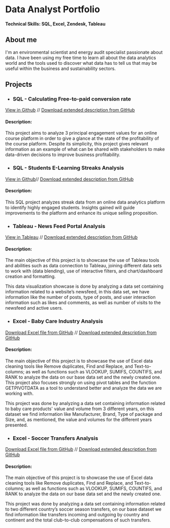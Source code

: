 # Data Analyst Portfolio

#### Technical Skills: SQL, Excel, Zendesk, Tableau

## About me

I'm an environmental scientist and energy audit specialist passionate about data. I have been using my free time to learn all about the data analytics world and the tools used to discover what data has to tell us that may be useful within the business and sustainability sectors. 

## Projects

* ### SQL - Calculating Free-to-paid conversion rate
[View in Github](https://github.com/DanielAguilarFg/Daniel-s_Porfolio/blob/6fbd1fb7c8c93e5fe4069a1b2c84d888a3639466/SQL%20Free-to-paid%20conversion%20rate) //
[Download extended description from GitHub](https://github.com/DanielAguilarFg/Daniel-s_Porfolio/blob/645f7f3bb47141cc320a1f05947b3fd6233b0de0/Project's%20Files/1.%20Project-%20Free%20to%20Paid%20Ratio%20-%20SQL.docx)

  #### Description:
  This project aims to analyze 3 principal engagement values for an online course platform in order to give a glance at the state of the profitability of the course platform. Despite its simplicity, this project gives relevant information as an example of what can be shared with stakeholders to make data-driven decisions to improve business profitability. 

* ### SQL - Students E-Learning Streaks Analysis
[View in Github](https://github.com/DanielAguilarFg/Daniel-s_Porfolio/blob/a54ebf9cb1a01c918c1518a8a6d64b9aa3b6edd0/SQL-%20Students_Streaks_Analysis)//
[Download extended description from GitHub](https://github.com/DanielAguilarFg/Daniel-s_Porfolio/blob/a54ebf9cb1a01c918c1518a8a6d64b9aa3b6edd0/Project's%20Files/%20Project.%20Desc.%20-%20SQL-%20Student%20Streaks%20Analysis.docx)

  #### Description:
  This SQL project analyzes streak data from an online data analytics platform to identify highly engaged students. Insights gained will guide improvements to the platform and enhance its unique selling proposition.

* ### Tableau - News Feed Portal Analysis
[View in Tableau](https://public.tableau.com/views/NewsfeedAnalysisProject/NewsfeedAnalysisDashboard?:language=es-ES&:sid=&:display_count=n&:origin=viz_share_link) //
[Download extended description from GitHub](https://github.com/DanielAguilarFg/Daniel-s_Porfolio/blob/645f7f3bb47141cc320a1f05947b3fd6233b0de0/Project's%20Files/3.%20Project-%20Newsfeed%20Analysis%20-%20Tableau.docx)

  #### Description:
  The main objective of this project is to showcase the use of Tableau tools and abilities such as data connection to Tableau, joining different data sets to work with (data blending), use of interactive filters, and chart/dashboard creation and formatting. 
  
  This data visualization showcase is done by analyzing a data set containing information related to a website’s newsfeed, in this data set, we have information like the number of posts, type of posts, and user interaction information such as likes and comments, as well as number of visits to the newsfeed and active users. 

* ### Excel - Baby Care Industry Analysis
[Download Excel file from GitHub](https://github.com/DanielAguilarFg/Daniel-s_Porfolio/blob/2bac72cd5e585f0d50af461702bea6e113f8d34a/Football%20data_source.xlsx) //
[Download extended description from GitHub](https://github.com/DanielAguilarFg/Daniel-s_Porfolio/blob/645f7f3bb47141cc320a1f05947b3fd6233b0de0/Project's%20Files/4.%20Soccer%20Transfers%20Analysis%20-%20Excel.docx)

  #### Description:
  The main objective of this project is to showcase the use of Excel data cleaning tools like Remove duplicates, Find and Replace, and Text-to-columns; as well as functions such as VLOOKUP, SUMIFS, COUNTIFS, and RANK to analyze the data on our base data set and the newly created one. This project also focuses strongly on using pivot tables and the function GETPIVOTDATA as a tool to understand better and analyze the data we are working with.

  This project was done by analyzing a data set containing information related to baby care products' value and volume from 3 different years, on this dataset we find information like Manufacturer, Brand, Type of package and Size, and, as mentioned, the value and volumes for the different years presented.

* ### Excel - Soccer Transfers Analysis
[Download Excel file from GitHub](https://github.com/DanielAguilarFg/Daniel-s_Porfolio/blob/2aa306f0074be1d7a9d88b8d4698b7ad66f89d60/Excel%20-%20Baby_Care_Products.xlsx) //
[Download extended description from GitHub](https://github.com/DanielAguilarFg/Daniel-s_Porfolio/blob/2aa306f0074be1d7a9d88b8d4698b7ad66f89d60/Project's%20Files/Project%20Desc.-%20Excel-%20Baby%20Care%20Product%20Analysis.docx)

  #### Description:
  The main objective of this project is to showcase the use of Excel data cleaning tools like Remove duplicates, Find and Replace, and Text-to-columns; as well as functions such as VLOOKUP, SUMIFS, COUNTIFS, and RANK to analyze the data on our base data set and the newly created one. 

  This project was done by analyzing a data set containing information related to two different country’s soccer season transfers, on our base dataset we find information like transfers incoming and outgoing by country and continent and the total club-to-club compensations of such transfers.

  




